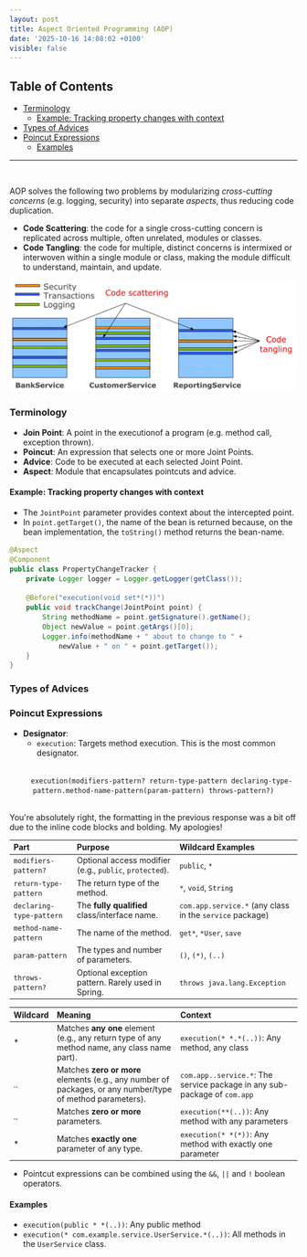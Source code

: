```yaml
---
layout: post
title: Aspect Oriented Programming (AOP)
date: '2025-10-16 14:08:02 +0100'
visible: false
---
```


## Table of Contents

- [Terminology](#terminology)
  - [Example: Tracking property changes with context](#example-tracking-property-changes-with-context)
- [Types of Advices](#types-of-advices)
- [Poincut Expressions](#poincut-expressions)
  - [Examples](#examples)

---

<br/>

AOP solves the following two problems by modularizing *cross-cutting concerns* (e.g. logging, security)
into separate *aspects*, thus reducing code duplication.

<!-- FIXME: TODO: Dont say intermixed or interwoven -->

- **Code Scattering**: the code for a single cross-cutting concern is replicated across
multiple, often unrelated, modules or classes.
- **Code Tangling**: the code for multiple, distinct concerns is intermixed or interwoven within a
single module or class, making the module difficult to understand, maintain, and update.

<!-- TODO: Fix image size -->

![foo](/assets/img/aop-1.png)

### Terminology

- **Join Point**: A point in the executionof a program (e.g. method call, exception thrown).
- **Poincut**: An expression that selects one or more Joint Points.
- **Advice**: Code to be executed at each selected Joint Point.
- **Aspect**: Module that encapsulates pointcuts and advice.

#### Example: Tracking property changes with context

- The `JointPoint` parameter provides context about the intercepted point.
- In `point.getTarget()`, the name of the bean is returned because, on the
bean implementation, the `toString()` method returns the bean-name.

```java
@Aspect
@Component
public class PropertyChangeTracker {
    private Logger logger = Logger.getLogger(getClass());

    @Before("execution(void set*(*))")
    public void trackChange(JointPoint point) {
        String methodName = point.getSignature().getName();
        Object newValue = point.getArgs()[0];
        Logger.info(methodName + " about to change to " + 
            newValue + " on " + point.getTarget());
    }
}
```

### Types of Advices

### Poincut Expressions

- **Designator**:
  - `execution`: Targets method execution. This is the most common designator.

<p align="center">
  <code>
    execution(modifiers-pattern? return-type-pattern declaring-type-pattern.method-name-pattern(param-pattern) throws-pattern?)
  </code>
</p>

You're absolutely right, the formatting in the previous response was a bit off due to the inline code blocks and bolding. My apologies!

| Part | Purpose | Wildcard Examples |
| :--- | :--- | :--- |
| `modifiers-pattern?` | Optional access modifier (e.g., `public`, `protected`). | `public`, `*` |
| `return-type-pattern` | The return type of the method. | `*`, `void`, `String` |
| `declaring-type-pattern` | The **fully qualified** class/interface name. | `com.app.service.*` (any class in the `service` package) |
| `method-name-pattern` | The name of the method. | `get*`, `*User`, `save` |
| `param-pattern` | The types and number of parameters. | `()`, `(*)`, `(..)` |
| `throws-pattern?` | Optional exception pattern. Rarely used in Spring. | `throws java.lang.Exception` |

| Wildcard | Meaning | Context |
| :--- | :--- | :--- |
| *    | Matches **any one** element (e.g., any return type of any method name, any class name part). | `execution(* *.*(..))`: Any method, any class |
| ..   | Matches **zero or more** elements (e.g., any number of packages, or any number/type of method parameters). | `com.app..service.*`: The service package in any sub-package of `com.app` |
| ..   | Matches **zero or more** parameters. | `execution(**(..))`: Any method with any parameters |
| *    | Matches **exactly one** parameter of any type. | `execution(* *(*))`: Any method with exactly one parameter |

- Pointcut expressions can be combined using the `&&`, `||` and `!` boolean
operators.

#### Examples

- `execution(public * *(..))`: Any public method
- `execution(* com.example.service.UserService.*(..))`: All methods in the
`UserService` class.
